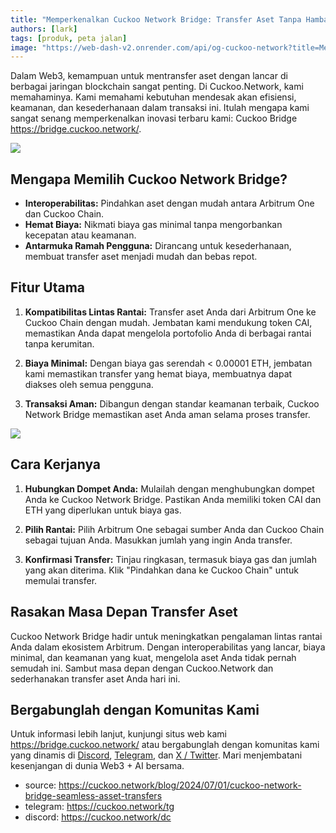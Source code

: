 ```yaml
---
title: "Memperkenalkan Cuckoo Network Bridge: Transfer Aset Tanpa Hambatan Antar Rantai"
authors: [lark]
tags: [produk, peta jalan]
image: "https://web-dash-v2.onrender.com/api/og-cuckoo-network?title=Memperkenalkan Cuckoo Network Bridge: Transfer Aset Tanpa Hambatan Antar Rantai"
---
```


Dalam Web3, kemampuan untuk mentransfer aset dengan lancar di berbagai jaringan blockchain sangat penting. Di Cuckoo.Network, kami memahaminya. Kami memahami kebutuhan mendesak akan efisiensi, keamanan, dan kesederhanaan dalam transaksi ini. Itulah mengapa kami sangat senang memperkenalkan inovasi terbaru kami: Cuckoo Bridge https://bridge.cuckoo.network/.

![](https://cuckoo-network.b-cdn.net/cuckoo-network-bridge-seamless-asset-transfers.webp)

## Mengapa Memilih Cuckoo Network Bridge?

- **Interoperabilitas:** Pindahkan aset dengan mudah antara Arbitrum One dan Cuckoo Chain.
- **Hemat Biaya:** Nikmati biaya gas minimal tanpa mengorbankan kecepatan atau keamanan.
- **Antarmuka Ramah Pengguna:** Dirancang untuk kesederhanaan, membuat transfer aset menjadi mudah dan bebas repot.

## Fitur Utama

1. **Kompatibilitas Lintas Rantai:** Transfer aset Anda dari Arbitrum One ke Cuckoo Chain dengan mudah. Jembatan kami mendukung token CAI, memastikan Anda dapat mengelola portofolio Anda di berbagai rantai tanpa kerumitan.

2. **Biaya Minimal:** Dengan biaya gas serendah < 0.00001 ETH, jembatan kami memastikan transfer yang hemat biaya, membuatnya dapat diakses oleh semua pengguna.

3. **Transaksi Aman:** Dibangun dengan standar keamanan terbaik, Cuckoo Network Bridge memastikan aset Anda aman selama proses transfer.

[![](https://cuckoo-network.b-cdn.net/cuckoo-bridge-screenshot.webp)](https://bridge.cuckoo.network/)

## Cara Kerjanya

1. **Hubungkan Dompet Anda:** Mulailah dengan menghubungkan dompet Anda ke Cuckoo Network Bridge. Pastikan Anda memiliki token CAI dan ETH yang diperlukan untuk biaya gas.

2. **Pilih Rantai:** Pilih Arbitrum One sebagai sumber Anda dan Cuckoo Chain sebagai tujuan Anda. Masukkan jumlah yang ingin Anda transfer.

3. **Konfirmasi Transfer:** Tinjau ringkasan, termasuk biaya gas dan jumlah yang akan diterima. Klik "Pindahkan dana ke Cuckoo Chain" untuk memulai transfer.

## Rasakan Masa Depan Transfer Aset

Cuckoo Network Bridge hadir untuk meningkatkan pengalaman lintas rantai Anda dalam ekosistem Arbitrum. Dengan interoperabilitas yang lancar, biaya minimal, dan keamanan yang kuat, mengelola aset Anda tidak pernah semudah ini. Sambut masa depan dengan Cuckoo.Network dan sederhanakan transfer aset Anda hari ini.

## Bergabunglah dengan Komunitas Kami

Untuk informasi lebih lanjut, kunjungi situs web kami https://bridge.cuckoo.network/ atau bergabunglah dengan komunitas kami yang dinamis di [Discord](https://cuckoo.network/dc), [Telegram](https://cuckoo.network/tg), dan [X / Twitter](https://cuckoo.network/x). Mari menjembatani kesenjangan di dunia Web3 + AI bersama.

- source: https://cuckoo.network/blog/2024/07/01/cuckoo-network-bridge-seamless-asset-transfers
- telegram: https://cuckoo.network/tg
- discord: https://cuckoo.network/dc

